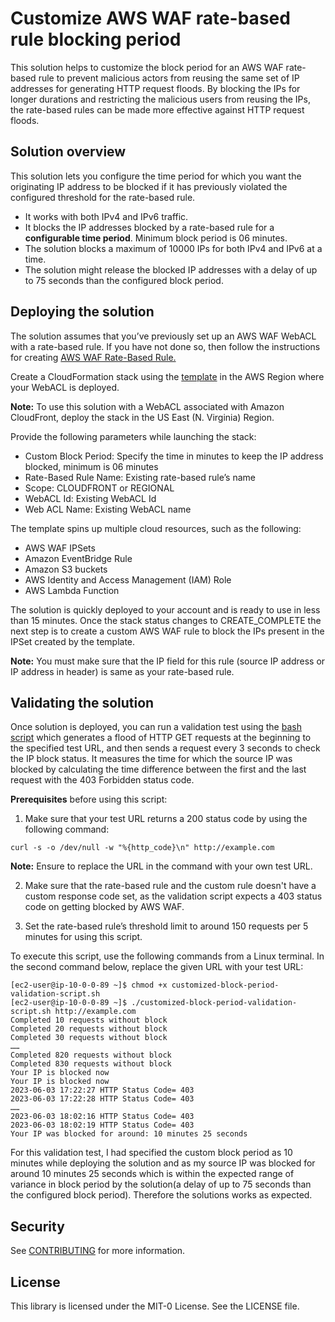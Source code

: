 # Customize AWS WAF rate-based rule blocking period 

This solution helps to customize the block period for an AWS WAF rate-based rule to prevent malicious actors from reusing the same set of IP addresses for generating HTTP request floods. By blocking the IPs for longer durations and restricting the malicious users from reusing the IPs, the rate-based rules can be made more effective against HTTP request floods.

## Solution overview

This solution lets you configure the time period for which you want the originating IP address to be blocked if it has previously violated the configured threshold for the rate-based rule.
- It works with both IPv4 and IPv6 traffic.
- It blocks the IP addresses blocked by a rate-based rule for a **configurable time period**. Minimum block period is 06 minutes. 
- The solution blocks a maximum of 10000 IPs for both IPv4 and IPv6 at a time.
- The solution might release the blocked IP addresses with a delay of up to 75 seconds than the configured block period.

## Deploying the solution

The solution assumes that you’ve previously set up an AWS WAF WebACL with a rate-based rule. If you have not done so, then follow the instructions for creating [AWS WAF Rate-Based Rule.](https://docs.aws.amazon.com/waf/latest/developerguide/waf-rule-statement-type-rate-based.html)

Create a CloudFormation stack using the [template](https://github.com/aws-samples/aws-waf-rate-based-rule-customized-block-period/blob/main/cloudformation-template/customized-block-period-template.yaml) in the AWS Region where your WebACL is deployed. 

**Note:** To use this solution with a WebACL associated with Amazon CloudFront, deploy the stack in the US East (N. Virginia) Region.

Provide the following parameters while launching the stack:
- Custom Block Period: Specify the time in minutes to keep the IP address blocked, minimum is 06 minutes
- Rate-Based Rule Name: Existing rate-based rule’s name
- Scope: CLOUDFRONT or REGIONAL
- WebACL Id: Existing WebACL Id
- Web ACL Name: Existing WebACL name

The template spins up multiple cloud resources, such as the following:
- AWS WAF IPSets
- Amazon EventBridge Rule 
- Amazon S3 buckets 
- AWS Identity and Access Management (IAM) Role
- AWS Lambda Function

The solution is quickly deployed to your account and is ready to use in less than 15 minutes. Once the stack status changes to CREATE_COMPLETE the next step is to create a custom AWS WAF rule to block the IPs present in the IPSet created by the template.

**Note:** You must make sure that the IP field for this rule (source IP address or IP address in header) is same as your rate-based rule.

## Validating the solution

Once solution is deployed, you can run a validation test using the [bash script](https://github.com/aws-samples/aws-waf-rate-based-rule-customized-block-period/blob/main/validation-script/customized-block-period-validation-script.sh) which generates a flood of HTTP GET requests at the beginning to the specified test URL, and then sends a request every 3 seconds to check the IP block status. It measures the time for which the source IP was blocked by calculating the time difference between the first and the last request with the 403 Forbidden status code.

**Prerequisites** before using this script: 
1. Make sure that your test URL returns a 200 status code by using the following command:
```
curl -s -o /dev/null -w "%{http_code}\n" http://example.com
```                         
**Note:** Ensure to replace the URL in the command with your own test URL.

2. Make sure that the rate-based rule and the custom rule doesn't have a custom response code set, as the validation script expects a 403 status code on getting blocked by AWS WAF.

3. Set the rate-based rule’s threshold limit to around 150 requests per 5 minutes for using this script.

To execute this script, use the following commands from a Linux terminal. In the second command below, replace the given URL with your test URL:
```
[ec2-user@ip-10-0-0-89 ~]$ chmod +x customized-block-period-validation-script.sh
[ec2-user@ip-10-0-0-89 ~]$ ./customized-block-period-validation-script.sh http://example.com
Completed 10 requests without block
Completed 20 requests without block
Completed 30 requests without block
……
Completed 820 requests without block
Completed 830 requests without block
Your IP is blocked now
Your IP is blocked now
2023-06-03 17:22:27 HTTP Status Code= 403
2023-06-03 17:22:28 HTTP Status Code= 403
……
2023-06-03 18:02:16 HTTP Status Code= 403
2023-06-03 18:02:19 HTTP Status Code= 403
Your IP was blocked for around: 10 minutes 25 seconds
```
For this validation test, I had specified the custom block period as 10 minutes while deploying the solution and as my source IP was blocked for around 10 minutes 25 seconds which is within the expected range of variance in block period by the solution(a delay of up to 75 seconds than the configured block period). Therefore the solutions works as expected.

## Security

See [CONTRIBUTING](CONTRIBUTING.md#security-issue-notifications) for more information.

## License

This library is licensed under the MIT-0 License. See the LICENSE file.